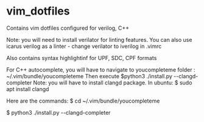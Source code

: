 # vim_dotfiles


Contains vim dotfiles configured for verilog, C++


Note: you will need to install verilator for linting features.
You can also use icarus verilog as a linter - change verilator to iverilog in .vimrc


Also contains syntax highlightinf for UPF, SDC, CPF formats 


For C++ autocomplete, you will have to navigate to youcompleteme folder : ~/.vim/bundle/youcompleteme
Then execute $python3 ./install.py --clangd-completer 
Note: you will have to install clangd package. In ubuntu: $ sudo apt install clangd


Here are the commands:
$ cd ~/.vim/bundle/youcompleteme

$ python3 ./install.py --clangd-completer

